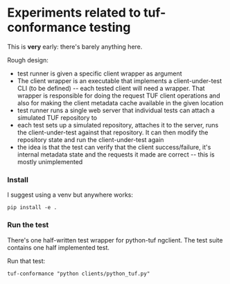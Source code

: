 # Experiments related to tuf-conformance testing

This is **very** early: there's barely anything here.

Rough design:
* test runner is given a specific client wrapper as argument
* The client wrapper is an executable that implements a client-under-test CLI (to be defined)
  -- each tested client will need a wrapper. That wrapper is responsible for doing the request TUF client
  operations and also for making the client metadata cache available in the given location
* test runner runs a single web server that individual tests can attach a simulated TUF repository to
* each test sets up a simulated repository, attaches it to the server, runs the client-under-test
  against that repository. It can then modify the repository state and run the client-under-test again
* the idea is that the test can verify that the client success/failure, it's internal  metadata state
  and the requests it made are correct -- this is mostly unimplemented 


### Install

I suggest using a venv but anywhere works:
```
pip install -e .
```

### Run the test 

There's one half-written test wrapper for python-tuf ngclient.
The test suite contains one half implemented test.

Run that test:
```
tuf-conformance "python clients/python_tuf.py"
```

